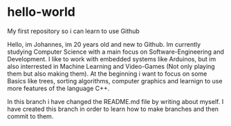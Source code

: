 # hello-world
My first repository so i can learn to use Github

Hello, im Johannes, im 20 years old and new to Github.
Im currently studying Computer Science with a main focus on Software-Engineering and Development.
I like to work with embedded systems like Arduinos, but im also interrested in Machine Learning and Video-Games (Not only playing them but also making them).
At the beginning i want to focus on some Basics like trees, sorting algorithms, computer graphics and learnign to use more features of the language C++.

In this branch i have changed the README.md file by writing about myself.
I have created this branch in order to learn how to make branches and then commit to them.
